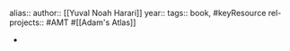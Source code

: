 alias::
author:: [[Yuval Noah Harari]]
year::
tags:: book, #keyResource
rel-projects:: #AMT #[[Adam's Atlas]]



-
